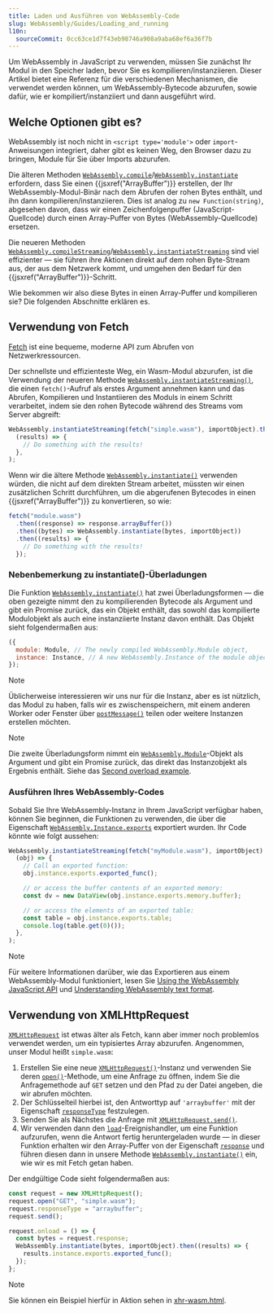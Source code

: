 ```yaml
---
title: Laden und Ausführen von WebAssembly-Code
slug: WebAssembly/Guides/Loading_and_running
l10n:
  sourceCommit: 0cc63ce1d7f43eb98746a908a9aba68ef6a36f7b
---
```


Um WebAssembly in JavaScript zu verwenden, müssen Sie zunächst Ihr Modul in den Speicher laden, bevor Sie es kompilieren/instanziieren. Dieser Artikel bietet eine Referenz für die verschiedenen Mechanismen, die verwendet werden können, um WebAssembly-Bytecode abzurufen, sowie dafür, wie er kompiliert/instanziiert und dann ausgeführt wird.

## Welche Optionen gibt es?

WebAssembly ist noch nicht in `<script type='module'>` oder `import`-Anweisungen integriert, daher gibt es keinen Weg, den Browser dazu zu bringen, Module für Sie über Imports abzurufen.

Die älteren Methoden [`WebAssembly.compile`](/de/docs/WebAssembly/Reference/JavaScript_interface/compile_static)/[`WebAssembly.instantiate`](/de/docs/WebAssembly/Reference/JavaScript_interface/instantiate_static) erfordern, dass Sie einen {{jsxref("ArrayBuffer")}} erstellen, der Ihr WebAssembly-Modul-Binär nach dem Abrufen der rohen Bytes enthält, und ihn dann kompilieren/instanziieren. Dies ist analog zu `new Function(string)`, abgesehen davon, dass wir einen Zeichenfolgenpuffer (JavaScript-Quellcode) durch einen Array-Puffer von Bytes (WebAssembly-Quellcode) ersetzen.

Die neueren Methoden [`WebAssembly.compileStreaming`](/de/docs/WebAssembly/Reference/JavaScript_interface/compileStreaming_static)/[`WebAssembly.instantiateStreaming`](/de/docs/WebAssembly/Reference/JavaScript_interface/instantiateStreaming_static) sind viel effizienter — sie führen ihre Aktionen direkt auf dem rohen Byte-Stream aus, der aus dem Netzwerk kommt, und umgehen den Bedarf für den {{jsxref("ArrayBuffer")}}-Schritt.

Wie bekommen wir also diese Bytes in einen Array-Puffer und kompilieren sie? Die folgenden Abschnitte erklären es.

## Verwendung von Fetch

[Fetch](/de/docs/Web/API/Fetch_API) ist eine bequeme, moderne API zum Abrufen von Netzwerkressourcen.

Der schnellste und effizienteste Weg, ein Wasm-Modul abzurufen, ist die Verwendung der neueren Methode [`WebAssembly.instantiateStreaming()`](/de/docs/WebAssembly/Reference/JavaScript_interface/instantiateStreaming_static), die einen `fetch()`-Aufruf als erstes Argument annehmen kann und das Abrufen, Kompilieren und Instantiieren des Moduls in einem Schritt verarbeitet, indem sie den rohen Bytecode während des Streams vom Server abgreift:

```js
WebAssembly.instantiateStreaming(fetch("simple.wasm"), importObject).then(
  (results) => {
    // Do something with the results!
  },
);
```

Wenn wir die ältere Methode [`WebAssembly.instantiate()`](/de/docs/WebAssembly/Reference/JavaScript_interface/instantiate_static) verwenden würden, die nicht auf dem direkten Stream arbeitet, müssten wir einen zusätzlichen Schritt durchführen, um die abgerufenen Bytecodes in einen {{jsxref("ArrayBuffer")}} zu konvertieren, so wie:

```js
fetch("module.wasm")
  .then((response) => response.arrayBuffer())
  .then((bytes) => WebAssembly.instantiate(bytes, importObject))
  .then((results) => {
    // Do something with the results!
  });
```

### Nebenbemerkung zu instantiate()-Überladungen

Die Funktion [`WebAssembly.instantiate()`](/de/docs/WebAssembly/Reference/JavaScript_interface/instantiate_static) hat zwei Überladungsformen — die oben gezeigte nimmt den zu kompilierenden Bytecode als Argument und gibt ein Promise zurück, das ein Objekt enthält, das sowohl das kompilierte Modulobjekt als auch eine instanziierte Instanz davon enthält. Das Objekt sieht folgendermaßen aus:

```js
({
  module: Module, // The newly compiled WebAssembly.Module object,
  instance: Instance, // A new WebAssembly.Instance of the module object
});
```

> [!NOTE]
> Üblicherweise interessieren wir uns nur für die Instanz, aber es ist nützlich, das Modul zu haben, falls wir es zwischenspeichern, mit einem anderen Worker oder Fenster über [`postMessage()`](/de/docs/Web/API/MessagePort/postMessage) teilen oder weitere Instanzen erstellen möchten.

> [!NOTE]
> Die zweite Überladungsform nimmt ein [`WebAssembly.Module`](/de/docs/WebAssembly/Reference/JavaScript_interface/Module)-Objekt als Argument und gibt ein Promise zurück, das direkt das Instanzobjekt als Ergebnis enthält. Siehe das [Second overload example](/de/docs/WebAssembly/Reference/JavaScript_interface/instantiate_static#second_overload_example).

### Ausführen Ihres WebAssembly-Codes

Sobald Sie Ihre WebAssembly-Instanz in Ihrem JavaScript verfügbar haben, können Sie beginnen, die Funktionen zu verwenden, die über die Eigenschaft [`WebAssembly.Instance.exports`](/de/docs/WebAssembly/Reference/JavaScript_interface/Instance/exports) exportiert wurden. Ihr Code könnte wie folgt aussehen:

```js
WebAssembly.instantiateStreaming(fetch("myModule.wasm"), importObject).then(
  (obj) => {
    // Call an exported function:
    obj.instance.exports.exported_func();

    // or access the buffer contents of an exported memory:
    const dv = new DataView(obj.instance.exports.memory.buffer);

    // or access the elements of an exported table:
    const table = obj.instance.exports.table;
    console.log(table.get(0)());
  },
);
```

> [!NOTE]
> Für weitere Informationen darüber, wie das Exportieren aus einem WebAssembly-Modul funktioniert, lesen Sie [Using the WebAssembly JavaScript API](/de/docs/WebAssembly/Guides/Using_the_JavaScript_API) und [Understanding WebAssembly text format](/de/docs/WebAssembly/Guides/Understanding_the_text_format).

## Verwendung von XMLHttpRequest

[`XMLHttpRequest`](/de/docs/Web/API/XMLHttpRequest) ist etwas älter als Fetch, kann aber immer noch problemlos verwendet werden, um ein typisiertes Array abzurufen. Angenommen, unser Modul heißt `simple.wasm`:

1. Erstellen Sie eine neue [`XMLHttpRequest()`](/de/docs/Web/API/XMLHttpRequest)-Instanz und verwenden Sie deren [`open()`](/de/docs/Web/API/XMLHttpRequest/open)-Methode, um eine Anfrage zu öffnen, indem Sie die Anfragemethode auf `GET` setzen und den Pfad zu der Datei angeben, die wir abrufen möchten.
2. Der Schlüsselteil hierbei ist, den Antworttyp auf `'arraybuffer'` mit der Eigenschaft [`responseType`](/de/docs/Web/API/XMLHttpRequest/responseType) festzulegen.
3. Senden Sie als Nächstes die Anfrage mit [`XMLHttpRequest.send()`](/de/docs/Web/API/XMLHttpRequest/send).
4. Wir verwenden dann den [`load`](/de/docs/Web/API/XMLHttpRequestEventTarget/load_event)-Ereignishandler, um eine Funktion aufzurufen, wenn die Antwort fertig heruntergeladen wurde — in dieser Funktion erhalten wir den Array-Puffer von der Eigenschaft [`response`](/de/docs/Web/API/XMLHttpRequest/response) und führen diesen dann in unsere Methode [`WebAssembly.instantiate()`](/de/docs/WebAssembly/Reference/JavaScript_interface/instantiate_static) ein, wie wir es mit Fetch getan haben.

Der endgültige Code sieht folgendermaßen aus:

```js
const request = new XMLHttpRequest();
request.open("GET", "simple.wasm");
request.responseType = "arraybuffer";
request.send();

request.onload = () => {
  const bytes = request.response;
  WebAssembly.instantiate(bytes, importObject).then((results) => {
    results.instance.exports.exported_func();
  });
};
```

> [!NOTE]
> Sie können ein Beispiel hierfür in Aktion sehen in [xhr-wasm.html](https://mdn.github.io/webassembly-examples/js-api-examples/xhr-wasm.html).
